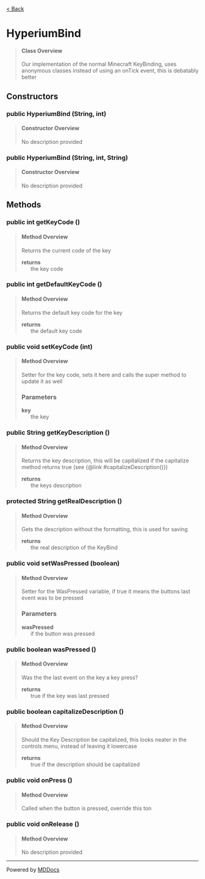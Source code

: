 [< Back](..)
# HyperiumBind #
>#### Class Overview ####
>Our implementation of the normal Minecraft KeyBinding, uses anonymous
 classes instead of using an onTick event, this is debatably better
## Constructors ##
### public HyperiumBind (String, int) ###
>#### Constructor Overview ####
>No description provided
>
### public HyperiumBind (String, int, String) ###
>#### Constructor Overview ####
>No description provided
>
## Methods ##
### public int getKeyCode () ###
>#### Method Overview ####
>Returns the current code of the key
>
>**returns**<br />
>&nbsp;&nbsp;&nbsp;&nbsp;&nbsp;&nbsp;the key code
>
### public int getDefaultKeyCode () ###
>#### Method Overview ####
>Returns the default key code for the key
>
>**returns**<br />
>&nbsp;&nbsp;&nbsp;&nbsp;&nbsp;&nbsp;the default key code
>
### public void setKeyCode (int) ###
>#### Method Overview ####
>Setter for the key code, sets it here and calls the super
 method to update it as well
>
>### Parameters ###
>**key**<br />
>&nbsp;&nbsp;&nbsp;&nbsp;&nbsp;&nbsp;the key
>
### public String getKeyDescription () ###
>#### Method Overview ####
>Returns the key description, this will be capitalized if the capitalize
 method returns true (see {@link #capitalizeDescription()})
>
>**returns**<br />
>&nbsp;&nbsp;&nbsp;&nbsp;&nbsp;&nbsp;the keys description
>
### protected String getRealDescription () ###
>#### Method Overview ####
>Gets the description without the formatting, this is used for saving
>
>**returns**<br />
>&nbsp;&nbsp;&nbsp;&nbsp;&nbsp;&nbsp;the real description of the KeyBind
>
### public void setWasPressed (boolean) ###
>#### Method Overview ####
>Setter for the WasPressed variable, if true it means the buttons
 last event was to be pressed
>
>### Parameters ###
>**wasPressed**<br />
>&nbsp;&nbsp;&nbsp;&nbsp;&nbsp;&nbsp;if the button was pressed
>
### public boolean wasPressed () ###
>#### Method Overview ####
>Was the the last event on the key a key press?
>
>**returns**<br />
>&nbsp;&nbsp;&nbsp;&nbsp;&nbsp;&nbsp;true if the key was last pressed
>
### public boolean capitalizeDescription () ###
>#### Method Overview ####
>Should the Key Description be capitalized, this looks neater in the
 controls menu, instead of leaving it lowercase
>
>**returns**<br />
>&nbsp;&nbsp;&nbsp;&nbsp;&nbsp;&nbsp;true if the description should be capitalized
>
### public void onPress () ###
>#### Method Overview ####
>Called when the button is pressed, override this ton
>
### public void onRelease () ###
>#### Method Overview ####
>No description provided
>

---
Powered by [MDDocs](https://github.com/VRCube/MDDocs)